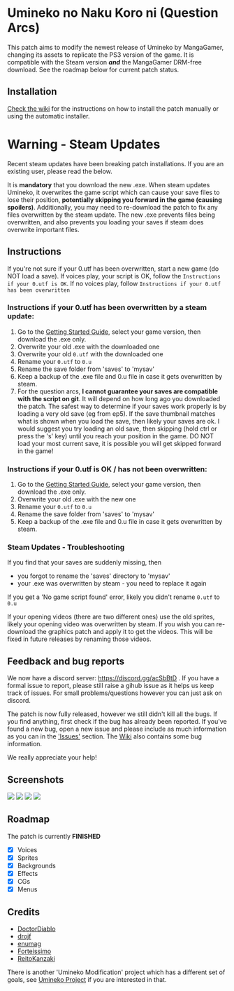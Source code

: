 # Umineko no Naku Koro ni (Question Arcs) 

This patch aims to modify the newest release of Umineko by MangaGamer, changing its assets to replicate the PS3 version of the game.
It is compatible with the Steam version ***and*** the MangaGamer DRM-free download. See the roadmap below for current patch status.

## Installation

[Check the wiki](https://github.com/07th-mod/guide/wiki/Umineko-Getting-started) for the instructions on how to install the patch manually or using the automatic installer.

# Warning - Steam Updates

Recent steam updates have been breaking patch installations. If you are an existing user, please read the below.

It is **mandatory** that you download the new .exe. 
When steam updates Umineko, it overwrites the game script which can cause your save files to lose their position, **potentially skipping you forward in the game (causing spoilers)**. Additionally, you may need to re-download the patch to fix any files overwritten by the steam update.
The new .exe prevents files being overwritten, and also prevents you loading your saves if steam does overwrite important files. 

## Instructions

If you're not sure if your 0.utf has been overwritten, start a new game (do NOT load a save). If voices play, your script is OK, follow the `Instructions if your 0.utf is OK`. If no voices play, follow `Instructions if your 0.utf has been overwritten`

### Instructions if your 0.utf has been overwritten by a steam update:
1. Go to the [Getting Started Guide](https://github.com/07th-mod/guide/wiki/Umineko-Getting-started), select your game version, then download the .exe only.
2. Overwrite your old .exe with the downloaded one
3. Overwrite your old `0.utf` with the downloaded one
4. Rename your `0.utf` to `0.u`
5. Rename the save folder from 'saves' to 'mysav'
6. Keep a backup of the .exe file and 0.u file in case it gets overwritten by steam.
7. For the question arcs, **I cannot guarantee your saves are compatible with the script on git**. It will depend on how long ago you downloaded the patch. The safest way to determine if your saves work properly is by loading a very old save (eg from ep5). If the save thumbnail matches what is shown when you load the save, then likely your saves are ok. I would suggest you try loading an old save, then skipping (hold ctrl or press the 's' key) until you reach your position in the game. DO NOT load your most current save, it is possible you will get skipped forward in the game!

### Instructions if your 0.utf is OK / has not been overwritten:
1. Go to the [Getting Started Guide](https://github.com/07th-mod/guide/wiki/Umineko-Getting-started), select your game version, then download the .exe only.
2. Overwrite your old .exe with the new one
3. Rename your `0.utf` to `0.u`
4. Rename the save folder from 'saves' to 'mysav'
5. Keep a backup of the .exe file and 0.u file in case it gets overwritten by steam.

### Steam Updates - Troubleshooting

If you find that your saves are suddenly missing, then 
 - you forgot to rename the 'saves' directory to 'mysav' 
 - your .exe was overwritten by steam - you need to replace it again

If you get a 'No game script found' error, likely you didn't rename `0.utf` to `0.u`

If your opening videos (there are two different ones) use the old sprites, likely your opening video was overwritten by steam. If you wish you can re-download the graphics patch and apply it to get the videos. This will be fixed in future releases by renaming those videos.


## Feedback and bug reports

We now have a discord server: https://discord.gg/acSbBtD . If you have a formal issue to report, please still raise a gihub issue as it helps us keep track of issues. For small problems/questions however you can just ask on discord.

The patch is now fully released, however we still didn't kill all the bugs. If you find anything, first check if the bug has already been reported. If you've found a new bug, open a new issue and please include as much information as you can in the ['Issues'](https://github.com/07th-mod/umineko-question/issues) section. The [Wiki](https://github.com/07th-mod/umineko-question/wiki) also contains some bug information.

We really appreciate your help!

## Screenshots

![](https://i.mugi.io/3Csz3.jpg)
![](https://i.mugi.io/pzM5S.jpg)
![](https://i.mugi.io/SYfwa.jpg)
![](https://i.mugi.io/Uj7Ig.jpg)

## Roadmap

The patch is currently **FINISHED**

- [x] Voices
- [x] Sprites
- [x] Backgrounds
- [x] Effects
- [x] CGs
- [x] Menus

## Credits

 * [DoctorDiablo](https://github.com/DoctorDiablo)
 * [drojf](https://github.com/drojf)
 * [enumag](https://github.com/enumag)
 * [Forteissimo](https://github.com/Forteissimo)
 * [ReitoKanzaki](https://github.com/ReitoKanzaki)

There is another 'Umineko Modification' project which has a different set of goals, see [Umineko Project](https://umineko-project.org/en/) if you are interested in that.
